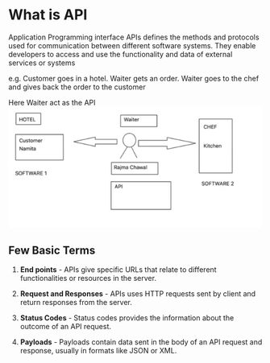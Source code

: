 # What is API
Application Programming interface
APIs defines the methods and protocols used for communication between different software systems. They enable developers to access and use the functionality and data of external services or systems

e.g. 
Customer goes in a hotel. Waiter gets an order. Waiter goes to the chef and gives back the order to the customer

Here Waiter act as the API
![API anology](image.png)
## Few Basic Terms
1. **End points** - APIs give specific URLs that relate to different functionalities or resources in the server.

2. **Request and Responses** - APIs uses HTTP requests sent by client and return responses from the server.

3. **Status Codes** - Status codes provides the information about the outcome of an API request.

4. **Payloads** - Payloads contain data sent in the body of an API request and response, usually in formats like JSON or XML.